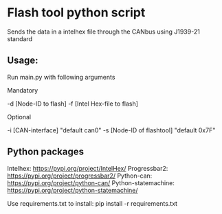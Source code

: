 # Flash tool python script

Sends the data in a intelhex file through the CANbus using J1939-21 standard

## Usage:

Run main.py with following arguments

Mandatory

-d [Node-ID to flash]
-f [Intel Hex-file to flash]

Optional

-i [CAN-interface] "default can0"
-s [Node-ID of flashtool] "default 0x7F"


## Python packages

Intelhex: https://pypi.org/project/IntelHex/
Progressbar2: https://pypi.org/project/progressbar2/
Python-can: https://pypi.org/project/python-can/
Python-statemachine: https://pypi.org/project/python-statemachine/

Use requirements.txt to install: pip install -r requirements.txt

